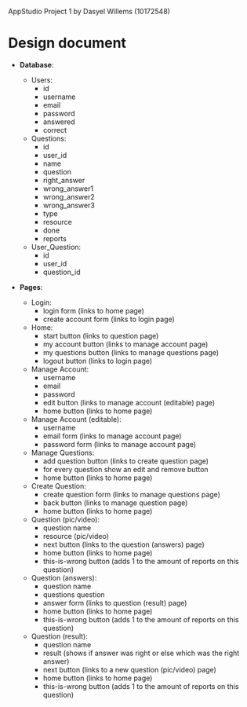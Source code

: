 AppStudio Project 1 by Dasyel Willems (10172548)

# Design document #

+ __Database__:
    - Users:  
        * id
        * username
        * email
        * password
        * answered
        * correct
    - Questions:  
        * id
        * user_id
        * name
        * question
        * right_answer
        * wrong_answer1
        * wrong_answer2
        * wrong_answer3
        * type
        * resource
        * done
        * reports
    - User_Question:  
        * id
        * user_id
        * question_id
        
+ __Pages__:
    - Login:
        * login form (links to home page)
        * create account form (links to login page)
    - Home:
        * start button (links to question page)
        * my account button (links to manage account page)
        * my questions button (links to manage questions page)
        * logout button (links to login page)
    - Manage Account:
        * username
        * email
        * password
        * edit button (links to manage account (editable) page)
        * home button (links to home page)
    - Manage Account (editable):
        * username
        * email form (links to manage account page)
        * password form (links to manage account page)
    - Manage Questions:
        * add question button (links to create question page)
        * for every question show an edit and remove button
        * home button (links to home page)
    - Create Question:
        * create question form (links to manage questions page)
        * back button (links to manage question page)
        * home button (links to home page)
    - Question (pic/video):
        * question name
        * resource (pic/video)
        * next button (links to the question (answers) page)
        * home button (links to home page)
        * this-is-wrong button (adds 1 to the amount of reports on this question)
    - Question (answers):
        * question name
        * questions question
        * answer form (links to question (result) page)
        * home button (links to home page)
        * this-is-wrong button (adds 1 to the amount of reports on this question)
    - Question (result):
        * question name
        * result (shows if answer was right or else which was the right answer)
        * next button (links to a new question (pic/video) page)
        * home button (links to home page)
        * this-is-wrong button (adds 1 to the amount of reports on this question)
        
        
